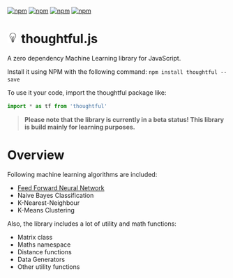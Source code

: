 [![npm](https://img.shields.io/npm/v/thoughtful.svg)](https://www.npmjs.com/package/thoughtful)
[![npm](https://img.shields.io/npm/l/thoughtful.svg)](https://www.npmjs.com/package/thoughtful)
[![npm](https://img.shields.io/npm/dm/thoughtful.svg)](https://www.npmjs.com/package/thoughtful)
[![npm](https://img.shields.io/npm/dt/thoughtful.svg)](https://www.npmjs.com/package/thoughtful)

# <img src="icon.png" width="25"> thoughtful.js
A zero dependency Machine Learning library for JavaScript.

Install it using NPM with the following command:
`npm install thoughtful --save`

To use it your code, import the thoughtful package like:
```javascript
import * as tf from 'thoughtful'
```
> **Please note that the library is currently in a beta status! This library is build mainly for learning purposes.**

# Overview

Following machine learning algorithms are included:

- [Feed Forward Neural Network](https://t-specht.github.io/thoughtful/feed-forward-neural-network)
- Naive Bayes Classification
- K-Nearest-Neighbour
- K-Means Clustering

Also, the library includes a lot of utility and math functions:

- Matrix class
- Maths namespace
- Distance functions
- Data Generators
- Other utility functions
